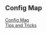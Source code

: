 ## Config Map

[Config Map](https://kubernetes.io/docs/concepts/configuration/configmap/)
</br>
[Tips and Tricks](https://github.com/amitk-vmware/CKAD-exercises-and-solutions/blob/master/tips_and_tricks.md)
